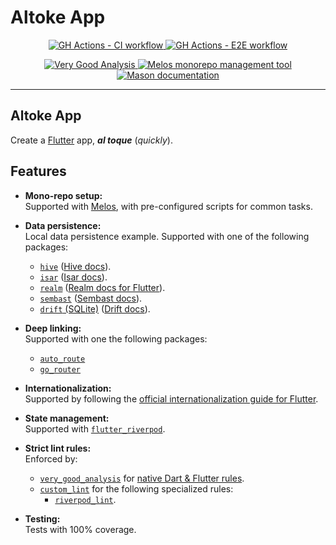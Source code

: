 # Altoke App

<p align="center">
  <p align="center">
    <a href="https://github.com/mrverdant13/altoke_app/actions/workflows/ci.yaml">
      <img
        src="https://github.com/mrverdant13/altoke_app/actions/workflows/ci.yaml/badge.svg?branch=main"
        alt="GH Actions - CI workflow"
      />
    </a>
    <a href="https://github.com/mrverdant13/altoke_app/actions/workflows/e2e.yaml">
      <img
        src="https://github.com/mrverdant13/altoke_app/actions/workflows/e2e.yaml/badge.svg?branch=main"
        alt="GH Actions - E2E workflow"
      />
    </a>
  </p>
  <p align="center">
    <a href="https://pub.dev/packages/very_good_analysis">
      <img
        src="https://img.shields.io/badge/style-very_good_analysis-B22C89.svg"
        alt="Very Good Analysis"
      />
    </a>
    <a href="https://melos.invertase.dev/">
      <img
        src="https://img.shields.io/badge/maintained%20with-melos-f700ff.svg"
        alt="Melos monorepo management tool"
      />
    </a>
    <a href="https://docs.brickhub.dev/">
      <img
        src="https://img.shields.io/endpoint?url=https%3A%2F%2Ftinyurl.com%2Fmason-badge"
        alt="Mason documentation"
      />
    </a>
  </p>
</p>

---

## Altoke App

Create a [Flutter][flutter_web_link] app, **_al toque_** (_quickly_).

## Features

- **Mono-repo setup:**\
  Supported with [Melos][docs_melos_link], with pre-configured scripts for common tasks.

- **Data persistence:**\
  Local data persistence example. Supported with one of the following packages:
    - [`hive`][pub_package_hive] ([Hive docs][docs_hive_link]).
    - [`isar`][pub_package_isar] ([Isar docs][docs_isar_link]).
    - [`realm`][pub_package_realm] ([Realm docs for Flutter][docs_realm_for_flutter_link]).
    - [`sembast`][pub_package_sembast] ([Sembast docs][docs_sembast_link]).
    - [`drift` (SQLite)][pub_package_drift] ([Drift docs][docs_drift_link]).

- **Deep linking:**\
  Supported with one the following packages:
  - [`auto_route`][pub_package_auto_route]
  - [`go_router`][pub_package_go_router]

- **Internationalization:**\
  Supported by following the [official internationalization guide for Flutter][flutter_docs_internationalization_link].

- **State management:**\
  Supported with [`flutter_riverpod`][pub_package_flutter_riverpod].

- **Strict lint rules:**\
  Enforced by:
  - [`very_good_analysis`][pub_package_very_good_analysis] for [native Dart & Flutter rules][dart_and_flutter_linter_rules_link].
  - [`custom_lint`][pub_package_custom_lint] for the following specialized rules:
    - [`riverpod_lint`][pub_package_riverpod_lint].

- **Testing:**\
  Tests with 100% coverage.

<!-- LINKS -->

[dart_and_flutter_linter_rules_link]: https://dart.dev/tools/linter-rules
[docs_drift_link]:https://drift.simonbinder.eu/
[docs_hive_link]: https://docs.hivedb.dev/
[docs_isar_link]: https://isar.dev/
[docs_melos_link]: https://melos.invertase.dev/
[docs_sembast_link]: https://github.com/tekartik/sembast.dart/blob/master/sembast/doc/guide.md
[docs_realm_for_flutter_link]: https://www.mongodb.com/docs/realm/sdk/flutter/
[flutter_docs_internationalization_link]: https://docs.flutter.dev/ui/accessibility-and-localization/internationalization
[flutter_web_link]: https://flutter.dev/
[pub_package_auto_route]: https://pub.dev/packages/auto_route
[pub_package_custom_lint]: https://pub.dev/packages/custom_lint
[pub_package_flutter_riverpod]: https://pub.dev/packages/flutter_riverpod
[pub_package_go_router]: https://pub.dev/packages/go_router
[pub_package_drift]: https://pub.dev/packages/drift
[pub_package_hive]: https://pub.dev/packages/hive
[pub_package_isar]: https://pub.dev/packages/isar
[pub_package_realm]: https://pub.dev/packages/realm
[pub_package_riverpod_lint]: https://pub.dev/packages/riverpod_lint
[pub_package_sembast]: https://pub.dev/packages/sembast
[pub_package_very_good_analysis]: https://pub.dev/packages/very_good_analysis
